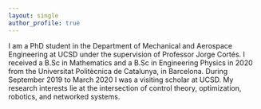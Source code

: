 ```yaml
---
layout: single
author_profile: true
---
```


I am a PhD student in the Department of Mechanical and Aerospace Engineering at UCSD under the supervision of Professor Jorge Cortés. I received a B.Sc in Mathematics and a B.Sc in Engineering Physics in 2020 from the Universitat Politècnica de Catalunya, in Barcelona. During September 2019 to March 2020 I was a visiting scholar at UCSD. My research interests lie at the intersection of control theory, optimization, robotics, and networked systems.
